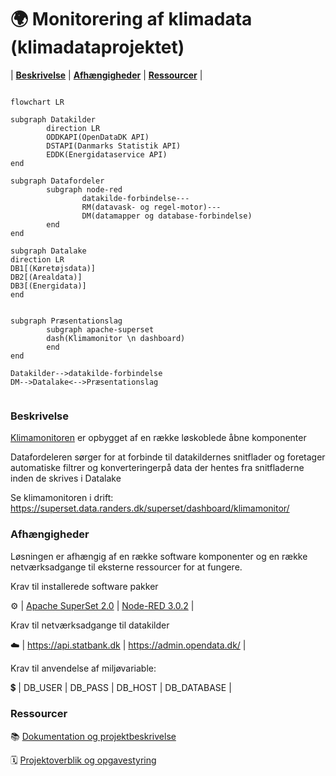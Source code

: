 # 🌍 Monitorering af klimadata (klimadataprojektet)

| [**Beskrivelse**](#beskrivelse) | [**Afhængigheder**](#afh%C3%A6ngigheder) | [**Ressourcer**](#Ressourcer) |

```mermaid

flowchart LR

subgraph Datakilder
        direction LR
        ODDKAPI(OpenDataDK API)
        DSTAPI(Danmarks Statistik API)
        EDDK(Energidataservice API)
end

subgraph Datafordeler
        subgraph node-red
                datakilde-forbindelse---
                RM(datavask- og regel-motor)---
                DM(datamapper og database-forbindelse)
        end
end

subgraph Datalake
direction LR
DB1[(Køretøjsdata)]
DB2[(Arealdata)]
DB3[(Energidata)]
end


subgraph Præsentationslag
        subgraph apache-superset
        dash(Klimamonitor \n dashboard)
        end
end

Datakilder-->datakilde-forbindelse 
DM-->Datalake<-->Præsentationslag
    
```
### Beskrivelse

[Klimamonitoren](https://superset.data.randers.dk/superset/dashboard/klimamonitor/) er opbygget af en række løskoblede åbne komponenter

Datafordeleren sørger for at forbinde til datakildernes snitflader og foretager automatiske filtrer og konverteringerpå data der hentes fra snitfladerne inden de skrives i Datalake

Se klimamonitoren i drift: https://superset.data.randers.dk/superset/dashboard/klimamonitor/

### Afhængigheder
Løsningen er afhængig af en række software komponenter og en række netværksadgange til eksterne ressourcer for at fungere.

Krav til installerede software pakker 

:gear: | [Apache SuperSet 2.0]()  |  [Node-RED 3.0.2](https://nodered.org/docs/getting-started/windows)  | 

Krav til netværksadgange til datakilder

:cloud: | https://api.statbank.dk | https://admin.opendata.dk/ |

Krav til anvendelse af miljøvariable:

:heavy_dollar_sign: | DB_USER | DB_PASS | DB_HOST | DB_DATABASE |

### Ressourcer

:books: [Dokumentation og projektbeskrivelse](https://sbsip-web-drift01.randers.dk/sbsys/#/sager/495259)

:spiral_calendar: [Projektoverblik og opgavestyring](https://github.com/orgs/Randers-Kommune-Digitalisering/projects/2/)

